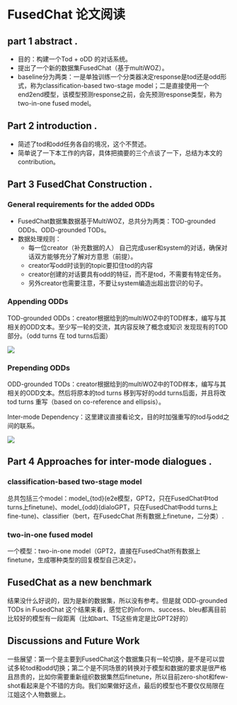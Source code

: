 # FusedChat 论文阅读

## part 1 abstract .

+ 目的：构建一个Tod + oDD 的对话系统。
+ 提出了一个新的数据集FusedChat（基于multiWOZ）。
+ baseline分为两类：一是单独训练一个分类器决定response是tod还是odd形式，称为classification-based two-stage model；二是直接使用一个end2end模型，该模型预测response之前，会先预测response类型，称为 two-in-one fused model。


## Part 2 introduction .

+ 简述了tod和odd任务各自的境况，这个不赘述。
+ 简单说了一下本工作的内容，具体把摘要的三个点谈了一下，总结为本文的contribution。


## Part 3 FusedChat Construction .

### General requirements for the added ODDs

+ FusedChat数据集数据基于MultiWOZ，总共分为两类：TOD-grounded ODDs、ODD-grounded TODs。
+ 数据处理规则：
  + 每一位creator（补充数据的人） 自己完成user和system的对话，确保对话双方能够充分了解对方意思（前提）。
  + creator写odd时谈到的topic要扣住tod的内容
  + creator创建的对话要具有odd的特征，而不是tod，不需要有特定任务。
  + 另外creator也需要注意，不要让system编造出超出尝识的句子。

### Appending ODDs

TOD-grounded ODDs：creator根据给到的multiWOZ中的TOD样本，编写与其相关的ODD文本。至少写一轮的交流，其内容反映了概念或知识 发现现有的TOD部分。（odd turns 在 tod turns后面）

![](https://i.imgur.com/Xbua3Oj.png)


### Prepending ODDs

ODD-grounded TODs：creator根据给到的multiWOZ中的TOD样本，编写与其相关的ODD文本。然后将原本的tod turns 移到写好的odd turns后面，并且将改tod turns 重写（based on co-reference and ellipsis）。

Inter-mode Dependency：这里建议直接看论文，目的时加强重写的tod与odd之间的联系。

![](https://i.imgur.com/ibkkhRr.png)



## Part 4 Approaches for inter-mode dialogues .


### classification-based two-stage model

总共包括三个model：model_{tod}(e2e模型，GPT2，只在FusedChat中tod turns上finetune)、model_{odd}(dialoGPT，只在FusedChat中odd turns上fine-tune)、classifier（bert，在FusedcChat 所有数据上finetune，二分类）.


### two-in-one fused model

一个模型：two-in-one model（GPT2，直接在FusedChat所有数据上finetune，生成哪种类型的回复模型自己决定）。

## FusedChat as a new benchmark

结果没什么好说的，因为是新的数据集，所以没有参考。但是就 ODD-grounded TODs in FusedChat 这个结果来看，感觉它的inform、success、bleu都离目前比较好的模型有一段距离（比如bart、T5这些肯定是比GPT2好的）


## Discussions and Future Work

一些展望：第一个是主要到FusedChat这个数据集只有一轮切换，是不是可以尝试多轮tod和odd切换；第二个是不同场景的转换对于模型和数据的要求是很严格且昂贵的，比如你需要重新组织数据集然后finetune，所以目前zero-shot和few-shot看起来是个不错的方向。我们如果做好这点，最后的模型也不要仅仅局限在江姐这个人物数据上。
